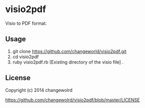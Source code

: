 # visio2pdf

Visio to PDF format.

## Usage

1. git clone https://github.com/changeworld/visio2pdf.git
2. cd visio2pdf
3. ruby visio2pdf.rb [Existing directory of the visio file] .

## License

Copyright (c) 2014 changewolrd

https://github.com/changewolrd/visio2pdf/blob/master/LICENSE

